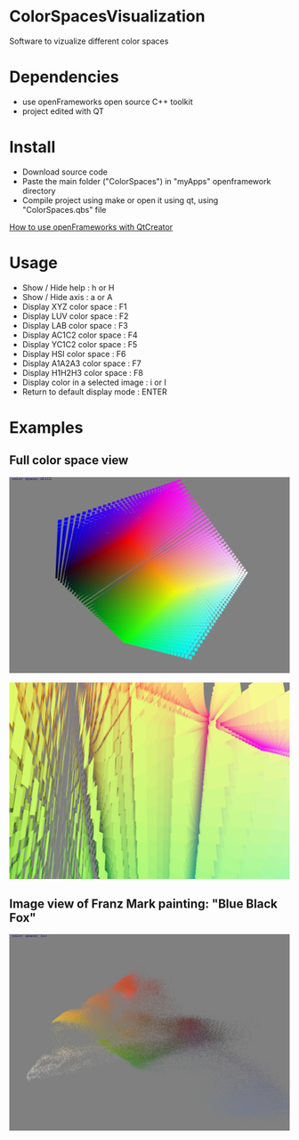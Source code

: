 # ColorSpacesVisualization
Software to vizualize different color spaces

# Dependencies 

 * use openFrameworks open source C++ toolkit
 * project edited with QT

# Install

* Download source code
* Paste the main folder ("ColorSpaces") in "myApps" openframework directory
* Compile project using make or open it using qt, using "ColorSpaces.qbs" file

[How to use openFrameworks with QtCreator](http://openframeworks.cc/setup/qtcreator/) 

# Usage

* Show / Hide help : h or H
* Show / Hide axis : a or A
* Display XYZ color space : F1
* Display LUV color space : F2
* Display LAB color space : F3
* Display AC1C2 color space : F4
* Display YC1C2 color space : F5
* Display HSI color space : F6
* Display A1A2A3 color space : F7
* Display H1H2H3 color space : F8
* Display color in a selected image : i or I
* Return to default display mode : ENTER

# Examples

## Full color space view 

![alt tag](https://raw.githubusercontent.com/BerengereMathieu/ColorSpacesVisualization/master/ac1c2.png)

![alt tag](https://raw.githubusercontent.com/BerengereMathieu/ColorSpacesVisualization/master/xyz.png)

## Image view of Franz Mark painting: "Blue Black Fox"

![alt tag](https://raw.githubusercontent.com/BerengereMathieu/ColorSpacesVisualization/master/Marc-blue-black_fox_luv.jpg)
